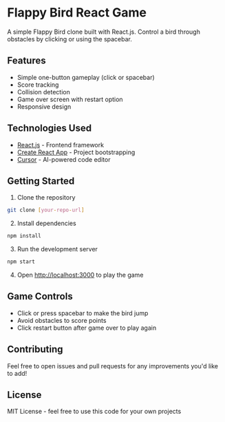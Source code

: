 # Flappy Bird React Game

A simple Flappy Bird clone built with React.js. Control a bird through obstacles by clicking or using the spacebar.

## Features
- Simple one-button gameplay (click or spacebar)
- Score tracking
- Collision detection
- Game over screen with restart option
- Responsive design

## Technologies Used
- [React.js](https://reactjs.org/) - Frontend framework
- [Create React App](https://create-react-app.dev/) - Project bootstrapping
- [Cursor](https://cursor.sh/) - AI-powered code editor

## Getting Started

1. Clone the repository
```bash
git clone [your-repo-url]
```

2. Install dependencies
```bash
npm install
```

3. Run the development server
```bash
npm start
```

4. Open [http://localhost:3000](http://localhost:3000) to play the game

## Game Controls
- Click or press spacebar to make the bird jump
- Avoid obstacles to score points
- Click restart button after game over to play again

## Contributing
Feel free to open issues and pull requests for any improvements you'd like to add!

## License
MIT License - feel free to use this code for your own projects
